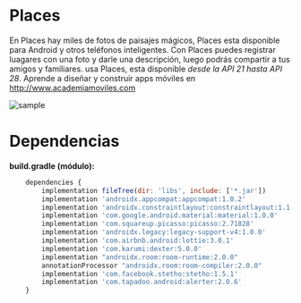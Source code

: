 # Places
En Places hay miles de fotos de paisajes mágicos, Places esta disponible para Android y otros teléfonos inteligentes. Con Places puedes registrar luagares con una foto y darle una descripción, luego podrás compartir a tus amigos y familiares. usa Places, esta disponible *desde la API 21 hasta API 28*. Aprende a diseñar y construir apps móviles en http://www.academiamoviles.com

![sample](https://user-images.githubusercontent.com/11542591/63218765-92a9d600-c127-11e9-971f-0ade3b74f6be.png)

# Dependencias
**build.gradle (módulo):**
```javascript
	dependencies {
    	implementation fileTree(dir: 'libs', include: ['*.jar'])
        implementation 'androidx.appcompat:appcompat:1.0.2'
        implementation 'androidx.constraintlayout:constraintlayout:1.1.3'
        implementation 'com.google.android.material:material:1.0.0'
        implementation 'com.squareup.picasso:picasso:2.71828'
        implementation 'androidx.legacy:legacy-support-v4:1.0.0'
        implementation 'com.airbnb.android:lottie:3.0.1'
        implementation 'com.karumi:dexter:5.0.0'
        implementation "androidx.room:room-runtime:2.0.0"
        annotationProcessor "androidx.room:room-compiler:2.0.0"
        implementation 'com.facebook.stetho:stetho:1.5.1'
        implementation 'com.tapadoo.android:alerter:2.0.6'
	}
```
